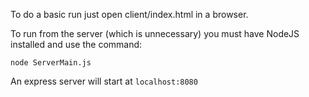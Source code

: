 To do a basic run just open client/index.html in a browser.

To run from the server (which is unnecessary) you must have NodeJS installed and use the command:

`node ServerMain.js`

An express server will start at `localhost:8080`
